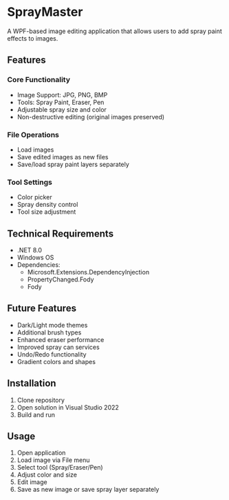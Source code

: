 # SprayMaster

A WPF-based image editing application that allows users to add spray paint effects to images.

## Features

### Core Functionality
- Image Support: JPG, PNG, BMP
- Tools: Spray Paint, Eraser, Pen
- Adjustable spray size and color
- Non-destructive editing (original images preserved)

### File Operations
- Load images
- Save edited images as new files
- Save/load spray paint layers separately

### Tool Settings
- Color picker
- Spray density control
- Tool size adjustment

## Technical Requirements
- .NET 8.0
- Windows OS
- Dependencies:
  - Microsoft.Extensions.DependencyInjection
  - PropertyChanged.Fody
  - Fody

## Future Features
- Dark/Light mode themes
- Additional brush types
- Enhanced eraser performance
- Improved spray can services
- Undo/Redo functionality
- Gradient colors and shapes

## Installation

1. Clone repository
2. Open solution in Visual Studio 2022
3. Build and run

## Usage

1. Open application
2. Load image via File menu
3. Select tool (Spray/Eraser/Pen)
4. Adjust color and size
5. Edit image
6. Save as new image or save spray layer separately
